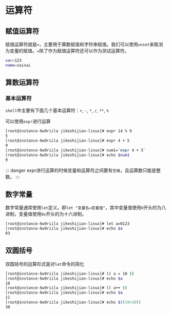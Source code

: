 # 运算符

## 赋值运算符

赋值运算符就是`=`，主要用于算数赋值和字符串赋值。我们可以使用`unset`来取消为变量的赋值。`=`除了作为赋值运算符还可以作为测试运算符。

```bash
var=123
name=saisai
```

## 算数运算符

### 基本运算符

`shell`中主要有下面几个基本运算符：`+`, `-`, `*`, `/`, `**`, `%`

可以使用`expr`进行运算

```bash
[root@instance-6w9riila jikeshijian-linux]# expr 14 % 9
5
[root@instance-6w9riila jikeshijian-linux]# expr 4 + 5
9
[root@instance-6w9riila jikeshijian-linux]# num1=`expr 4 + 5`
[root@instance-6w9riila jikeshijian-linux]# echo $num1
9
```

::: danger
expr进行运算的时候变量和运算符之间要有`空格`，且运算数只能是整数。
:::

## 数字常量

数字常量通常使用`let`定义。即`let "变量名=变量值"`，其中变量值使用`0`开头的为八进制，变量值使用`0x`开头的为十六进制。

```bash
[root@instance-6w9riila jikeshijian-linux]# let a=0123
[root@instance-6w9riila jikeshijian-linux]# echo $a
83
```

## 双圆括号

双圆括号的运算形式是对`let`命令的简化

```bash
[root@instance-6w9riila jikeshijian-linux]# (( a = 10 ))
[root@instance-6w9riila jikeshijian-linux]# echo $a
10
[root@instance-6w9riila jikeshijian-linux]# (( a++ ))
[root@instance-6w9riila jikeshijian-linux]# echo $a
11
[root@instance-6w9riila jikeshijian-linux]# echo $((10+20))
30
```